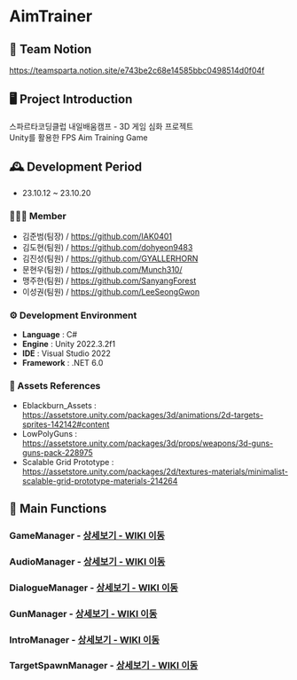 # AimTrainer

## 🎇 Team Notion

https://teamsparta.notion.site/e743be2c68e14585bbc0498514d0f04f


## 🖥️ Project Introduction
스파르타코딩클럽 내일배움캠프 - 3D 게임 심화 프로젝트<br> 
Unity를 활용한 FPS Aim Training Game
<br>

## 🕰️ Development Period
* 23.10.12 ~ 23.10.20

### 🧑‍🤝‍🧑 Member
 - 김준범(팀장) / https://github.com/IAK0401
 - 김도현(팀원) / https://github.com/dohyeon9483
 - 김진성(팀원) / https://github.com/GYALLERHORN
 - 문현우(팀원) / https://github.com/Munch310/
 - 맹주한(팀원) / https://github.com/SanyangForest
 - 이성권(팀원) / https://github.com/LeeSeongGwon

### ⚙️ Development Environment
- **Language** : C#
- **Engine** : Unity 2022.3.2f1
- **IDE** : Visual Studio 2022
- **Framework** : .NET 6.0

### 📜 Assets References
- Eblackburn_Assets : https://assetstore.unity.com/packages/3d/animations/2d-targets-sprites-142142#content
- LowPolyGuns : https://assetstore.unity.com/packages/3d/props/weapons/3d-guns-guns-pack-228975
- Scalable Grid Prototype : https://assetstore.unity.com/packages/2d/textures-materials/minimalist-scalable-grid-prototype-materials-214264

## 📌 Main Functions
###  GameManager - <a href="" >[상세보기 - WIKI 이동](https://github.com/NBC-A05-OmegaSix/AimTrainer/wiki/1-%E2%80%90-GameManager)</a>
###  AudioManager - <a href="" >[상세보기 - WIKI 이동](https://github.com/NBC-A05-OmegaSix/AimTrainer/wiki/2%E2%80%90-AudioManager)</a>
###  DialogueManager - <a href="" >[상세보기 - WIKI 이동](https://github.com/NBC-A05-OmegaSix/AimTrainer/wiki/3%E2%80%90-DialogueManager)</a>
###  GunManager - <a href="" >[상세보기 - WIKI 이동](https://github.com/NBC-A05-OmegaSix/AimTrainer/wiki/4%E2%80%90-GunManager)</a>
###  IntroManager - <a href="" >[상세보기 - WIKI 이동](https://github.com/NBC-A05-OmegaSix/AimTrainer/wiki/5-%E2%80%90-IntroManager)</a>
###  TargetSpawnManager - <a href="" >[상세보기 - WIKI 이동](https://github.com/NBC-A05-OmegaSix/AimTrainer/wiki/6-%E2%80%90-TargetManager)</a>

